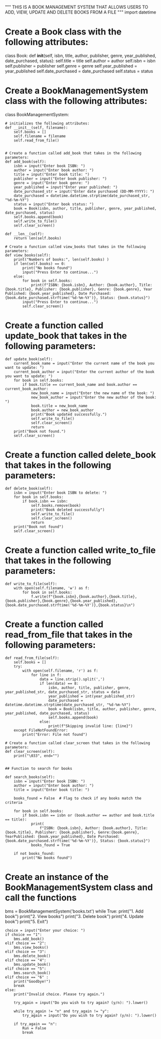 """
THIS IS A BOOK MANAGEMENT SYSTEM THAT ALLOWS USERS TO ADD, VIEW, UPDATE AND DELETE BOOKS FROM A FILE
"""
import datetime

# Create a Book class with the following attributes:
class Book:
    def __init__(self, isbn, title, author, publisher, genre, year_published, date_purchased, status):
        self.title = title
        self.author = author
        self.isbn = isbn
        self.publisher = publisher
        self.genre = genre
        self.year_published = year_published
        self.date_purchased = date_purchased
        self.status = status

# Create a BookManagementSystem class with the following attributes:
class BookManagementSystem:

    # initializes the following attributes:
    def __init__(self, filename):
        self.books = []
        self.filename = filename
        self.read_from_file()


    # Create a function called add_book that takes in the following parameters:
    def add_book(self):
        isbn = input("Enter book ISBN: ")
        author = input("Enter book author: ")
        title = input("Enter book title: ")
        publisher = input("Enter book publisher: ")
        genre = input("Enter book genre: ")
        year_published = input("Enter year published: ")
        date_purchased_str = input("Enter date purchased (DD-MM-YYYY): ")
        date_purchased = datetime.datetime.strptime(date_purchased_str, "%d-%m-%Y")
        status = input("Enter book status: ")
        book = Book(isbn, author, title, publisher, genre, year_published, date_purchased, status)
        self.books.append(book)
        self.write_to_file()
        self.clear_screen()

    def __len__(self):
        return len(self.books)

    # Create a function called view_books that takes in the following parameters:
    def view_books(self):
        print("Numbers of books:", len(self.books) )
        if len(self.books) == 0:
            print("No books found")
            input("Press Enter to continue...")
        else:
            for book in self.books:
                print(f"ISBN: {book.isbn}, Author: {book.author}, Title: {book.title}, Publisher: {book.publisher}, Genre: {book.genre}, Year Published: {book.year_published}, Date Purchased: {book.date_purchased.strftime('%d-%m-%Y')}, Status: {book.status}")
            input("Press Enter to continue...")
            self.clear_screen()

# Create a function called update_book that takes in the following parameters:
    def update_book(self):
        current_book_name = input("Enter the current name of the book you want to update: ")
        current_book_author = input("Enter the current author of the book you want to update: ")
        for book in self.books:
            if book.title == current_book_name and book.author == current_book_author:
                new_book_name = input("Enter the new name of the book: ")
                new_book_author = input("Enter the new author of the book: ")
                book.title = new_book_name
                book.author = new_book_author
                print("Book updated successfully.")
                self.write_to_file()
                self.clear_screen()
                return
        print("Book not found.")
        self.clear_screen()

# Create a function called delete_book that takes in the following parameters:
    def delete_book(self):
        isbn = input("Enter book ISBN to delete: ")
        for book in self.books:
            if book.isbn == isbn:
                self.books.remove(book)
                print("Book deleted successfully")
                self.write_to_file()
                self.clear_screen()
                return
        print("Book not found")
        self.clear_screen()

# Create a function called write_to_file that takes in the following parameters:
    def write_to_file(self):
        with open(self.filename, 'w') as f:
            for book in self.books:
                f.write(f"{book.isbn},{book.author},{book.title},{book.publisher},{book.genre},{book.year_published},{book.date_purchased.strftime('%d-%m-%Y')},{book.status}\n")

# Create a function called read_from_file that takes in the following parameters:
    def read_from_file(self):
        self.books = []
        try:
            with open(self.filename, 'r') as f:
                for line in f:
                    data = line.strip().split(',')
                    if len(data) == 8:
                        isbn, author, title, publisher, genre, year_published_str, date_purchased_str, status = data
                        year_published = int(year_published_str)
                        date_purchased = datetime.datetime.strptime(date_purchased_str, "%d-%m-%Y")
                        book = Book(isbn, title, author, publisher, genre, year_published, date_purchased, status)
                        self.books.append(book)
                    else:
                        print(f"Skipping invalid line: {line}")
        except FileNotFoundError:
            print("Error: File not found")

    # Create a function called clear_screen that takes in the following parameters:
    def clear_screen(self):
        print("\033", end="")

        
    ## Function to search for books

    def search_books(self):
        isbn = input("Enter book ISBN: ")
        author = input("Enter book author: ")
        title = input("Enter book title: ")

        books_found = False  # Flag to check if any books match the criteria

        for book in self.books:
            if book.isbn == isbn or (book.author == author and book.title == title):
                print(
                    f"ISBN: {book.isbn}, Author: {book.author}, Title: {book.title}, Publisher: {book.publisher}, Genre:{book.genre}, YearPublished: {book.year_published}, Date Purchased: {book.date_purchased.strftime('%d-%m-%Y')}, Status: {book.status}")
                books_found = True

        if not books_found:
            print("No books found")


# Create an instance of the BookManagementSystem class and call the functions
bms = BookManagementSystem('books.txt')
while True:
    print("1. Add book")
    print("2. View books")
    print("3. Delete book")
    print("4. Update book")
    print("5. Exit")

    choice = input("Enter your choice: ")
    if choice == "1":
        bms.add_book()
    elif choice == "2":
        bms.view_books()
    elif choice == "3":
        bms.delete_book()
    elif choice == "4":
        bms.update_book()
    elif choice == "5":
        bms.search_book()
    elif choice == "6" :
        print("Goodbye!")
        break
    else:
        print("Invalid choice. Please try again.")

        try_again = input("Do you wish to try again? (y/n): ").lower()

        while try_again != "n" and try_again != "y":
            try_again = input("Do you wish to try again? (y/n): ").lower()

        if try_again == "n":
            Run = False
            break
            
